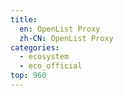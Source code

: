 ```yaml
---
title:
  en: OpenList Proxy
  zh-CN: OpenList Proxy
categories:
  - ecosystem
  - eco_official
top: 960
---
```


<WorkInProgress />
